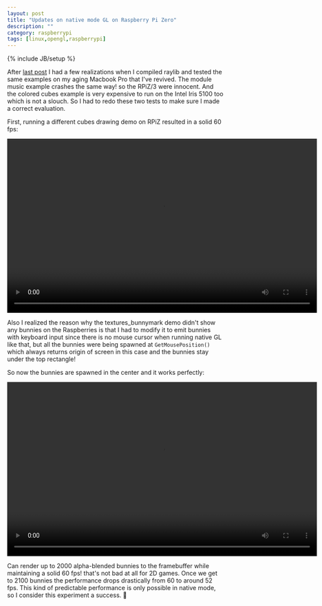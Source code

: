 ```yaml
---
layout: post
title: "Updates on native mode GL on Raspberry Pi Zero"
description: ""
category: raspberrypi
tags: [linux,opengl,raspberrypi]
---
```

{% include JB/setup %}

After [last post](https://zenithsal.com/raspberrypi/2023/03/10/running-native-mode-gl-on-raspberry-pi-zero) I had a few realizations when I compiled raylib and tested the same examples on my aging Macbook Pro that I've revived. The module music example crashes the same way! so the RPiZ/3 were innocent. And the colored cubes example is very expensive to run on the Intel Iris 5100 too which is not a slouch. So I had to redo these two tests to make sure I made a correct evaluation.

First, running a different cubes drawing demo on RPiZ resulted in a solid 60 fps:

<video width="720" height="405" controls>
  <source src="{{site.baseurl}}assets/videos/rpiz_native/vid_cubes2.webm" type="video/webm">
Your browser does not support the video tag.
</video>

Also I realized the reason why the textures_bunnymark demo didn't show any bunnies on the Raspberries is that I had to modify it to emit bunnies with keyboard input since there is no mouse cursor when running native GL like that, but all the bunnies were being spawned at `GetMousePosition()` which always returns origin of screen in this case and the bunnies stay under the top rectangle!

So now the bunnies are spawned in the center and it works perfectly:

<video width="720" height="405" controls>
  <source src="{{site.baseurl}}assets/videos/rpiz_native/vid_bunnies.webm" type="video/webm">
Your browser does not support the video tag.
</video>

Can render up to 2000 alpha-blended bunnies to the framebuffer while maintaining a solid 60 fps! that's not bad at all for 2D games. Once we get to 2100 bunnies the performance drops drastically from 60 to around 52 fps. This kind of predictable performance is only possible in native mode, so I consider this experiment a success. 🙌
